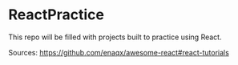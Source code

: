 # ReactPractice

This repo will be filled with projects built to practice using React.

Sources:
https://github.com/enaqx/awesome-react#react-tutorials
